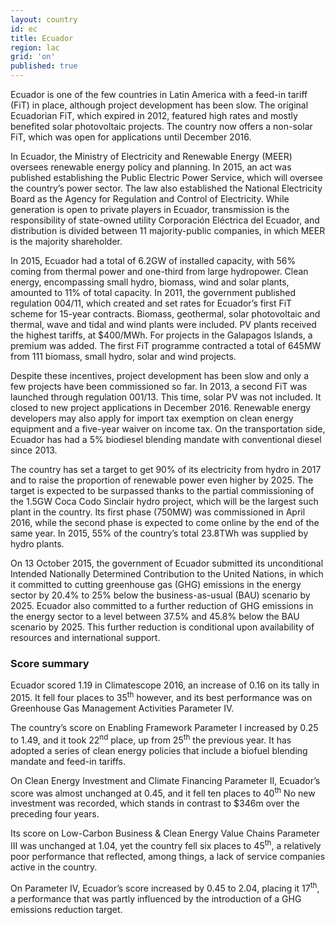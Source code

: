 ```yaml
---
layout: country
id: ec
title: Ecuador
region: lac
grid: 'on'
published: true
---
```


Ecuador is one of the few countries in Latin America with a feed-in tariff (FiT) in place, although project development has been slow. The original Ecuadorian FiT, which expired in 2012, featured high rates and mostly benefited solar photovoltaic projects. The country now offers a non-solar FiT, which was open for applications until December 2016.

In Ecuador, the Ministry of Electricity and Renewable Energy (MEER) oversees renewable energy policy and planning. In 2015, an act was published establishing the Public Electric Power Service, which will oversee the country’s power sector. The law also established the National Electricity Board as the Agency for Regulation and Control of Electricity. While generation is open to private players in Ecuador, transmission is the responsibility of state-owned utility Corporación Eléctrica del Ecuador, and distribution is divided between 11 majority-public companies, in which MEER is the majority shareholder.

In 2015, Ecuador had a total of 6.2GW of installed capacity, with 56% coming from thermal power and one-third from large hydropower. Clean energy, encompassing small hydro, biomass, wind and solar plants, amounted to 11% of total capacity.
In 2011, the government published regulation 004/11, which created and set rates for Ecuador’s first FiT scheme for 15-year contracts. Biomass, geothermal, solar photovoltaic and thermal, wave and tidal and wind plants were included. PV plants received the highest tariffs, at $400/MWh. For projects in the Galapagos Islands, a premium was added. The first FiT programme contracted a total of 645MW from 111 biomass, small hydro, solar and wind projects. 

Despite these incentives, project development has been slow and only a few projects have been commissioned so far. In 2013, a second FiT was launched through regulation 001/13. This time, solar PV was not included. It closed to new project applications in December 2016.
Renewable energy developers may also apply for import tax exemption on clean energy equipment and a five-year waiver on income tax. On the transportation side, Ecuador has had a 5% biodiesel blending mandate with conventional diesel since 2013.

The country has set a target to get 90% of its electricity from hydro in 2017 and to raise the proportion of renewable power even higher by 2025. The target is expected to be surpassed thanks to the partial commissioning of the 1.5GW Coca Codo Sinclair hydro project, which will be the largest such plant in the country. Its first phase (750MW) was commissioned in April 2016, while the second phase is expected to come online by the end of the same year. In 2015, 55% of the country’s total 23.8TWh was supplied by hydro plants.

On 13 October 2015, the government of Ecuador submitted its unconditional Intended Nationally Determined Contribution to the United Nations, in which it committed to cutting greenhouse gas (GHG) emissions in the energy sector by 20.4% to 25% below the business-as-usual (BAU) scenario by 2025. Ecuador also committed to a further reduction of GHG emissions in the energy sector to a level between 37.5% and 45.8% below the BAU scenario by 2025. This further reduction is conditional upon availability of resources and international support.


### Score summary

Ecuador scored 1.19 in Climatescope 2016, an increase of 0.16 on its tally in 2015. It fell four places to 35<sup>th</sup> however, and its best performance was on Greenhouse Gas Management Activities Parameter IV.

The country’s score on Enabling Framework Parameter I increased by 0.25 to 1.49, and it took 22<sup>nd</sup> place, up from 25<sup>th</sup> the previous year. It has adopted a series of clean energy policies that include a biofuel blending mandate and feed-in tariffs. 

On Clean Energy Investment and Climate Financing Parameter II, Ecuador’s score was almost unchanged at 0.45, and it fell ten places to 40<sup>th</sup>  No new investment was recorded, which stands in contrast to $346m over the preceding four years.
 
Its score on Low-Carbon Business & Clean Energy Value Chains Parameter III was unchanged at 1.04, yet the country fell six places to 45<sup>th</sup>, a relatively poor performance that reflected, among things, a lack of service companies active in the country.
 
On Parameter IV, Ecuador’s score increased by 0.45 to 2.04, placing it 17<sup>th</sup>, a performance that was partly influenced by the introduction of a GHG emissions reduction target.
